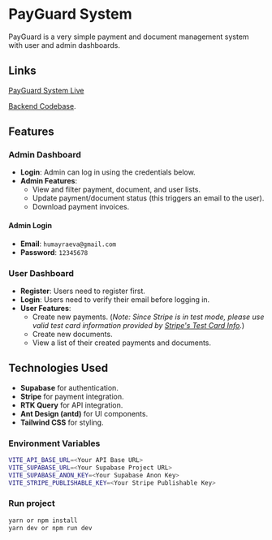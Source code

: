 # PayGuard System

PayGuard is a very simple payment and document management system with user and admin dashboards.

## Links

[PayGuard System Live](https://payguard-system.netlify.app/)

[Backend Codebase](https://github.com/hkeva/payguard-server).

## Features

### Admin Dashboard

- **Login**: Admin can log in using the credentials below.
- **Admin Features**:
  - View and filter payment, document, and user lists.
  - Update payment/document status (this triggers an email to the user).
  - Download payment invoices.

#### Admin Login

- **Email**: `humayraeva@gmail.com`
- **Password**: `12345678`

### User Dashboard

- **Register**: Users need to register first.
- **Login**: Users need to verify their email before logging in.
- **User Features**:
  - Create new payments.
    (_Note: Since Stripe is in test mode, please use valid test card information provided by [Stripe's Test Card Info](https://docs.stripe.com/testing)._)
  - Create new documents.
  - View a list of their created payments and documents.

## Technologies Used

- **Supabase** for authentication.
- **Stripe** for payment integration.
- **RTK Query** for API integration.
- **Ant Design (antd)** for UI components.
- **Tailwind CSS** for styling.

### Environment Variables

```bash
VITE_API_BASE_URL=<Your API Base URL>
VITE_SUPABASE_URL=<Your Supabase Project URL>
VITE_SUPABASE_ANON_KEY=<Your Supabase Anon Key>
VITE_STRIPE_PUBLISHABLE_KEY=<Your Stripe Publishable Key>

```

### Run project

```bash
yarn or npm install
yarn dev or npm run dev

```
